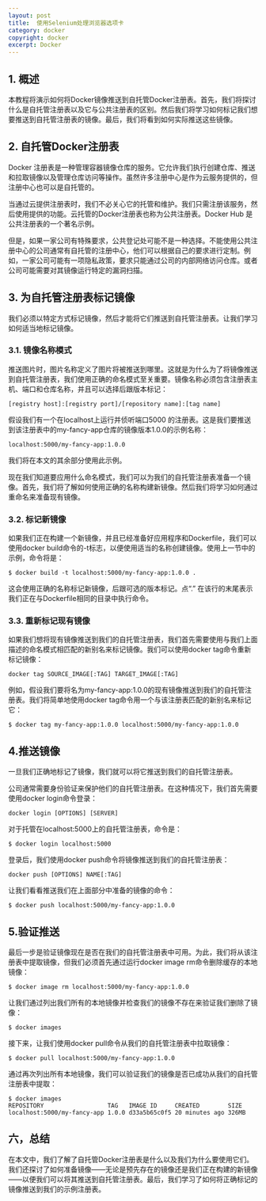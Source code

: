 ```yaml
---
layout: post
title:  使用Selenium处理浏览器选项卡
category: docker
copyright: docker
excerpt: Docker
---
```


## 1. 概述

本教程将演示如何将Docker镜像推送到自托管Docker注册表。首先，我们将探讨什么是自托管注册表以及它与公共注册表的区别。然后我们将学习如何标记我们想要推送到自托管注册表的镜像。最后，我们将看到如何实际推送这些镜像。

## 2. 自托管Docker注册表

Docker 注册表是一种管理容器镜像仓库的服务。它允许我们执行创建仓库、推送和拉取镜像以及管理仓库访问等操作。虽然许多注册中心是作为云服务提供的，但注册中心也可以是自托管的。

当通过云提供注册表时，我们不必关心它的托管和维护。我们只需注册该服务，然后使用提供的功能。云托管的Docker注册表也称为公共注册表。Docker Hub 是公共注册表的一个著名示例。

但是，如果一家公司有特殊要求，公共登记处可能不是一种选择。不能使用公共注册中心的公司通常有自托管的注册中心，他们可以根据自己的要求进行定制。例如，一家公司可能有一项隐私政策，要求只能通过公司的内部网络访问仓库。或者公司可能需要对其镜像运行特定的漏洞扫描。

## 3. 为自托管注册表标记镜像

我们必须以特定方式标记镜像，然后才能将它们推送到自托管注册表。让我们学习如何适当地标记镜像。

### 3.1. 镜像名称模式

推送图片时，图片名称定义了图片将被推送到哪里。这就是为什么为了将镜像推送到自托管注册表，我们使用正确的命名模式至关重要。镜像名称必须包含注册表主机、端口和仓库名称，并且可以选择后跟版本标记：

```plaintext
[registry host]:[registry port]/[repository name]:[tag name]
```

假设我们有一个在localhost上运行并侦听端口5000 的注册表。这是我们要推送到该注册表中的my-fancy-app仓库的镜像版本1.0.0的示例名称：

```plaintext
localhost:5000/my-fancy-app:1.0.0
```

我们将在本文的其余部分使用此示例。

现在我们知道要应用什么命名模式，我们可以为我们的自托管注册表准备一个镜像。首先，我们将了解如何使用正确的名称构建新镜像。然后我们将学习如何通过重命名来准备现有镜像。

### 3.2. 标记新镜像

如果我们正在构建一个新镜像，并且已经准备好应用程序和Dockerfile，我们可以使用docker build命令的-t标志，以便使用适当的名称创建镜像。使用上一节中的示例，命令将是：

```plaintext
$ docker build -t localhost:5000/my-fancy-app:1.0.0 .
```

这会使用正确的名称标记新镜像，后跟可选的版本标记。点“.” 在该行的末尾表示我们正在与Dockerfile相同的目录中执行命令。

### 3.3. 重新标记现有镜像

如果我们想将现有镜像推送到我们的自托管注册表，我们首先需要使用与我们上面描述的命名模式相匹配的新别名来标记镜像。我们可以使用docker tag命令重新标记镜像：

```plaintext
docker tag SOURCE_IMAGE[:TAG] TARGET_IMAGE[:TAG]
```

例如，假设我们要将名为my-fancy-app:1.0.0的现有镜像推送到我们的自托管注册表。我们将简单地使用docker tag命令用一个与该注册表匹配的新别名来标记它：

```plaintext
$ docker tag my-fancy-app:1.0.0 localhost:5000/my-fancy-app:1.0.0
```

## 4.推送镜像

一旦我们正确地标记了镜像，我们就可以将它推送到我们的自托管注册表。

公司通常需要身份验证来保护他们的自托管注册表。在这种情况下，我们首先需要使用docker login命令登录：

```plaintext
docker login [OPTIONS] [SERVER]
```

对于托管在localhost:5000上的自托管注册表，命令是：

```plaintext
$ docker login localhost:5000
```

登录后，我们使用docker push命令将镜像推送到我们的自托管注册表：

```plaintext
docker push [OPTIONS] NAME[:TAG]
```

让我们看看推送我们在上面部分中准备的镜像的命令：

```plaintext
$ docker push localhost:5000/my-fancy-app:1.0.0
```

## 5.验证推送

最后一步是验证镜像现在是否在我们的自托管注册表中可用。为此，我们将从该注册表中提取镜像，但我们必须首先通过运行docker image rm命令删除缓存的本地镜像：

```plaintext
$ docker image rm localhost:5000/my-fancy-app:1.0.0
```

让我们通过列出我们所有的本地镜像并检查我们的镜像不存在来验证我们删除了镜像：

```plaintext
$ docker images
```

接下来，让我们使用docker pull命令从我们的自托管注册表中拉取镜像：

```plaintext
$ docker pull localhost:5000/my-fancy-app:1.0.0
```

通过再次列出所有本地镜像，我们可以验证我们的镜像是否已成功从我们的自托管注册表中提取：

```plaintext
$ docker images
REPOSITORY                  TAG   IMAGE ID     CREATED        SIZE 
localhost:5000/my-fancy-app 1.0.0 d33a5b65c0f5 20 minutes ago 326MB
```

## 六，总结

在本文中，我们了解了自托管Docker注册表是什么以及我们为什么要使用它们。我们还探讨了如何准备镜像——无论是预先存在的镜像还是我们正在构建的新镜像——以便我们可以将其推送到自托管注册表。最后，我们学习了如何将正确标记的镜像推送到我们的示例注册表。

